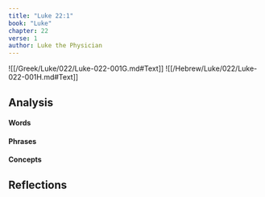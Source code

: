 ```yaml
---
title: "Luke 22:1"
book: "Luke"
chapter: 22
verse: 1
author: Luke the Physician
---
```

![[/Greek/Luke/022/Luke-022-001G.md#Text]]
![[/Hebrew/Luke/022/Luke-022-001H.md#Text]]

## Analysis

#### Words

#### Phrases

#### Concepts

## Reflections

